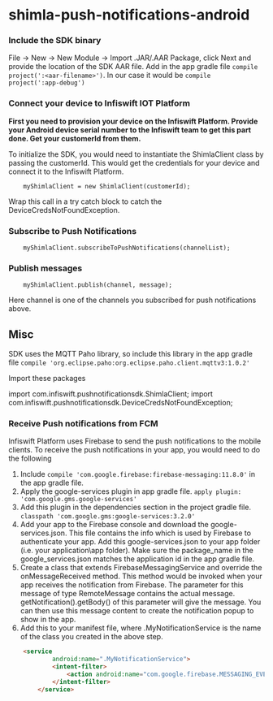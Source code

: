 # shimla-push-notifications-android

### Include the SDK binary

File -> New -> New Module -> Import .JAR/.AAR Package, click Next and provide the location of the SDK AAR file.
Add in the app gradle file ```compile project(':<aar-filename>')```. In our case it would be ```compile project(':app-debug')```

### Connect your device to Infiswift IOT Platform

**First you need to provision your device on the Infiswift Platform. Provide your Android device serial number to the Infiswift team to get this part done. Get your customerId from them.**

To initialize the SDK, you would need to instantiate the ShimlaClient class by passing the customerId. This would get the  credentials for your device and connect it to the Infiswift Platform.
       
        myShimlaClient = new ShimlaClient(customerId);

Wrap this call in a try catch block to catch the DeviceCredsNotFoundException.

### Subscribe to Push Notifications 

        myShimlaClient.subscribeToPushNotifications(channelList);

### Publish messages

        myShimlaClient.publish(channel, message);

Here channel is one of the channels you subscribed for push notifications above.

## Misc
SDK uses the MQTT Paho library, so include this library in the app gradle file
	```compile 'org.eclipse.paho:org.eclipse.paho.client.mqttv3:1.0.2'```

Import these packages

import com.infiswift.pushnotificationsdk.ShimlaClient;
import com.infiswift.pushnotificationsdk.DeviceCredsNotFoundException;

### Receive Push notifications from FCM

Infiswift Platform uses Firebase to send the push notifications to the mobile clients. To receive the push notifications in  your app, you would need to do the following

1. Include ```compile 'com.google.firebase:firebase-messaging:11.8.0'``` in the app gradle file.
2. Apply the google-services plugin in app gradle file.
     ```apply plugin: 'com.google.gms.google-services'```
3. Add this plugin in the dependencies section in the project gradle file.
     ```classpath 'com.google.gms:google-services:3.2.0'```
4. Add your app to the Firebase console and download the google-services.json. This file contains the info which is used by Firebase to authenticate your app. Add this google-services.json to your app folder (i.e. your application\app folder).
   Make sure the package_name in the google_services.json matches the application id in the app gradle file.
5. Create a class that extends FirebaseMessagingService and override the onMessageReceived method. This method would be invoked when your app receives the notification from Firebase.
    The parameter for this message of type RemoteMessage contains the actual message. getNotification().getBody() of this parameter will give the message.
     You can then use this message content to create the notification popup to show in the app.
6. Add this to your manifest file, where .MyNotificationService is the name of the class you created in the above step.
```html
	<service
            android:name=".MyNotificationService">
            <intent-filter>
                <action android:name="com.google.firebase.MESSAGING_EVENT"/>
            </intent-filter>
        </service>
```
